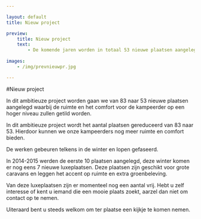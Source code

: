 ```yaml
---

layout: default
title: Nieuw project

preview:
    title: Nieuw project
    text: 
        - De komende jaren worden in totaal 53 nieuwe plaatsen aangelegd. We zetten in op ruime en luxueuze plaatsen met een maximaal comfort.
     
images:
    - /img/prevnieuwpr.jpg

---
```


#Nieuw project

In dit ambitieuze project worden gaan we van 83 naar 53 nieuwe plaatsen aangelegd waarbij de ruimte en het comfort voor de kampeerder op een hoger niveau zullen getild worden.  

In dit ambitieuze project wordt het aantal plaatsen gereduceerd van 83 naar 53. Hierdoor kunnen we onze kampeerders nog meer ruimte en comfort bieden.

De werken gebeuren telkens in de winter en lopen gefaseerd. 

In 2014-2015 werden de eerste 10 plaatsen aangelegd, deze winter komen er nog eens 7 nieuwe luxeplaatsen. Deze plaatsen zijn geschikt voor grote caravans en leggen het accent op ruimte en extra groenbeleving. 

Van deze luxeplaatsen zijn er momenteel nog een aantal vrij. Hebt u zelf interesse of kent u iemand die een mooie plaats zoekt, aarzel dan niet om contact op te nemen.

Uiteraard bent u steeds welkom om ter plaatse een kijkje te komen nemen.